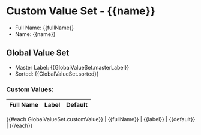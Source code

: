 # Custom Value Set - {{name}}
- Full Name: {{fullName}}
- Name: {{name}}

## Global Value Set
- Master Label: {{GlobalValueSet.masterLabel}}
- Sorted: {{GlobalValueSet.sorted}}

### Custom Values:
| Full Name | Label | Default |
| ---------- | ------ | ------- |
{{#each GlobalValueSet.customValue}}
| {{fullName}} | {{label}} | {{default}} |
{{/each}}
